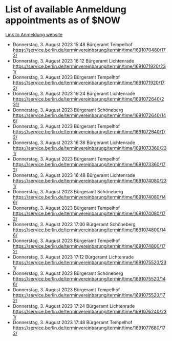 # List of available Anmeldung appointments as of $NOW
[Link to Anmeldung website](https://service.berlin.de/terminvereinbarung/termin/tag.php?termin=1&anliegen[]=120686&dienstleisterlist=122210,122217,327316,122219,327312,122227,327314,122231,327346,122243,327348,122254,122252,329742,122260,329745,122262,329748,122271,327278,122273,327274,122277,327276,330436,122280,327294,122282,327290,122284,327292,122291,327270,122285,327266,122286,327264,122296,327268,150230,329760,122297,327286,122294,327284,122312,329763,122314,329775,122304,327330,122311,327334,122309,327332,317869,122281,327352,122279,329772,122283,122276,327324,122274,327326,122267,329766,122246,327318,122251,327320,122257,327322,122208,327298,122226,327300&herkunft=http%3A%2F%2Fservice.berlin.de%2Fdienstleistung%2F120686%2F)
- Donnerstag, 3. August 2023 15:48 Bürgeramt Tempelhof https://service.berlin.de/terminvereinbarung/termin/time/1691070480/172/
- Donnerstag, 3. August 2023 16:12 Bürgeramt Lichtenrade https://service.berlin.de/terminvereinbarung/termin/time/1691071920/231/
- Donnerstag, 3. August 2023  Bürgeramt Tempelhof https://service.berlin.de/terminvereinbarung/termin/time/1691071920/172/
- Donnerstag, 3. August 2023 16:24 Bürgeramt Lichtenrade https://service.berlin.de/terminvereinbarung/termin/time/1691072640/231/
- Donnerstag, 3. August 2023  Bürgeramt Schöneberg https://service.berlin.de/terminvereinbarung/termin/time/1691072640/146/
- Donnerstag, 3. August 2023  Bürgeramt Tempelhof https://service.berlin.de/terminvereinbarung/termin/time/1691072640/172/
- Donnerstag, 3. August 2023 16:36 Bürgeramt Lichtenrade https://service.berlin.de/terminvereinbarung/termin/time/1691073360/231/
- Donnerstag, 3. August 2023  Bürgeramt Tempelhof https://service.berlin.de/terminvereinbarung/termin/time/1691073360/172/
- Donnerstag, 3. August 2023 16:48 Bürgeramt Lichtenrade https://service.berlin.de/terminvereinbarung/termin/time/1691074080/231/
- Donnerstag, 3. August 2023  Bürgeramt Schöneberg https://service.berlin.de/terminvereinbarung/termin/time/1691074080/146/
- Donnerstag, 3. August 2023  Bürgeramt Tempelhof https://service.berlin.de/terminvereinbarung/termin/time/1691074080/172/
- Donnerstag, 3. August 2023 17:00 Bürgeramt Schöneberg https://service.berlin.de/terminvereinbarung/termin/time/1691074800/146/
- Donnerstag, 3. August 2023  Bürgeramt Tempelhof https://service.berlin.de/terminvereinbarung/termin/time/1691074800/172/
- Donnerstag, 3. August 2023 17:12 Bürgeramt Lichtenrade https://service.berlin.de/terminvereinbarung/termin/time/1691075520/231/
- Donnerstag, 3. August 2023  Bürgeramt Schöneberg https://service.berlin.de/terminvereinbarung/termin/time/1691075520/146/
- Donnerstag, 3. August 2023  Bürgeramt Tempelhof https://service.berlin.de/terminvereinbarung/termin/time/1691075520/172/
- Donnerstag, 3. August 2023 17:24 Bürgeramt Lichtenrade https://service.berlin.de/terminvereinbarung/termin/time/1691076240/231/
- Donnerstag, 3. August 2023 17:48 Bürgeramt Tempelhof https://service.berlin.de/terminvereinbarung/termin/time/1691077680/172/
